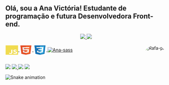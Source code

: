 ## Olá, sou a Ana Victória! Estudante de programação e futura Desenvolvedora Front-end.
<div align="center">
  <a href="https://github.com/aninhafofazap%22%3E
  <img height="180em" src="https://github-readme-stats.vercel.app/api?username=rafaballerini&show_icons=true&theme=dracula&include_all_commits=true&count_private=true%22/%3E
  <img height="180em" src="https://github-readme-stats.vercel.app/api/top-langs/?username=rafaballerini&layout=compact&langs_count=7&theme=dracula%22/%3E
</div>
<div>
  <a  href="https://github.com/aninhafofazap">
  <img  height="180em" src="https://github-readme-stats.vercel.app/api?username=aninhafofazap&show_icons=true&theme=dark&include_all_comits=true&count_private=true"/>
  <img height="180em" src="https://github-readme-stats.vercel.app/api/top-langs/?username=aninhafofazap&layout=compact&langs_count=16&theme=dark"/>
</div>        
  
 <div style="display: inline_block"> <br>
  <img align="center" alt="Ana-Js" height="30" width="40" src="https://raw.githubusercontent.com/devicons/devicon/master/icons/javascript/javascript-plain.svg">
  <img align="center" alt="Ana-HTML" height="30" width="40" src="https://raw.githubusercontent.com/devicons/devicon/master/icons/html5/html5-original.svg">
  <img align="center" alt="Ana-CSS" height="30" width="40" src="https://raw.githubusercontent.com/devicons/devicon/master/icons/css3/css3-original.svg">
   <img align="center" alt="Ana-sass" height="30" width="40" src="https://cdn.jsdelivr.net/gh/devicons/devicon/icons/sass/sass-original.svg" />
   <img align="right" alt="Rafa-pic" height="150" style="border-radius:50px;" src="https://cdn.discordapp.com/attachments/813205837744046133/1048809072994046012/download20221200004855.png?width=676&height=676">
  </div>
   

  ##
  
  <div>
  <a href="https://instagram.com/vick.anaaaa/" target="_blank"><img src="https://img.shields.io/badge/-Instagram-%23E4405F?style=for-the-badge&logo=instagram&logoColor=white" target="_blank"></a>
 <a href="https://discord.gg/bZdNzScxMz" target="_blank"><img src="https://img.shields.io/badge/Discord-7289DA?style=for-the-badge&logo=discord&logoColor=white" target="_blank"</a> 
<a href = "mailto:anavictoriagomes1810@gmail.com"><img src="https://img.shields.io/badge/-Gmail-%23333?style=for-the-badge&logo=gmail&logoColor=white" target="_blank"></a>
   <a href = "https://www.linkedin.com/in/anavictoria-gomes/"><img src="https://img.shields.io/badge/-LinkedIn-%230077B5?style=for-the-badge&logo=linkedin&logoColor=white" target="_blank"></a> 
   
   ![Snake animation](https://github.com/aninhafofazap/aninhafofazap/blob/output/github-contribution-grid-snake.svg)
   </div>
  
   
